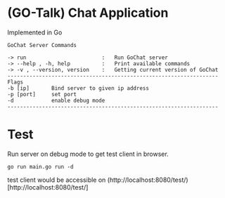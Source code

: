 # (GO-Talk) Chat Application
Implemented in Go
~~~
GoChat Server Commands

-> run                        :   Run GoChat server
-> --help , -h, help          :   Print available commands
-> -v , --version, version    :   Getting current version of GoChat
-------------------------------------------------------------------
Flags
-b [ip]       Bind server to given ip address
-p [port]     set port
-d            enable debug mode
-------------------------------------------------------------------
~~~

# Test
Run server on debug mode to get test client in browser.
~~~
go run main.go run -d
~~~
test client would be accessible on (http://localhost:8080/test/)[http://localhost:8080/test/]